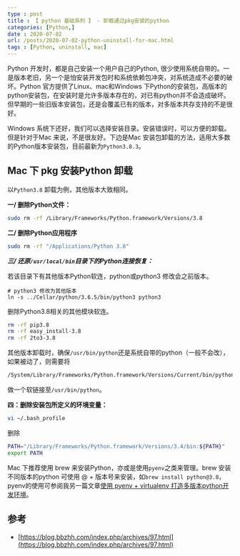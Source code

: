 ```yaml
---
type : post
title : 【 python 基础系列 】 - 卸载通过pkg安装的python 
categories: [Python,] 
date : 2020-07-02
url: /posts/2020-07-02-python-uninstall-for-mac.html 
tags : [Python, uninstall, mac]
---
```


Python 开发时，都是自己安装一个用户自己的Python, 很少使用系统自带的。一是版本老旧，另一个是怕安装开发包时和系统依赖包冲突，对系统造成不必要的破坏。Python 官方提供了Linux、mac和Windows 下Python的安装包，高版本的python安装包，在安装时是允许多版本存在的，对已有python并不会造成破坏。但早期的一些旧版本安装包，还是会覆盖已有的版本，对多版本共存支持的不是很好。

Windows 系统下还好，我们可以选择安装目录。安装错误时，可以方便的卸载。但是针对于Mac 来说，不是很友好。下边是Mac 安装包卸载的方法，适用大多数的Python版本安装包，目前最新为`Python3.8.3`。


## Mac 下 pkg 安装Python 卸载

以`Python3.8` 卸载为例，其他版本大致相同。

**一/ 删除Python文件：**

```bash
sudo rm -rf /Library/Frameworks/Python.framework/Versions/3.8
```

**二/ 删除Python应用程序**

```bash
sudo rm -rf "/Applications/Python 3.8"
```

***三/ 还原`/usr/local/bin`目录下的Python连接恢复：***

若该目录下有其他版本Python软连，python或python3 修改会之前版本。

```
# python3 修改为其他版本
ln -s ../Cellar/python/3.6.5/bin/python3 python3
```

删除Python3.8相关的其他模块软连。

```bash
rm -rf pip3.8
rm -rf easy_install-3.8
rm -rf 2to3-3.8
```

其他版本卸载时，确保`/usr/bin/python`还是系统自带的python（一般不会改），如果被动了，则需要将

```bash
/System/Library/Frameworks/Python.framework/Versions/Current/bin/python
```
做一个软链接至`/usr/bin/python`。

**四：删除安装包所定义的环境变量：**

```bash
vi ~/.bash_profile
```

删除

```bash
PATH="/Library/Frameworks/Python.framework/Versions/3.4/bin:${PATH}"
export PATH
```

Mac 下推荐使用 brew 来安装Python，亦或是使用`pyenv`之类来管理。brew 安装不同版本的python 可使用 @ + 版本号来安装，如`brew install python@3.8`，pyenv的使用可参阅我另一篇文章[使用 pyenv + virtualenv 打造多版本python开发环境](https://pylixm.cc/posts/2016-06-19-Virtualenv-install.html)。


## 参考

- [https://blog.bbzhh.com/index.php/archives/97.html](https://blog.bbzhh.com/index.php/archives/97.html)